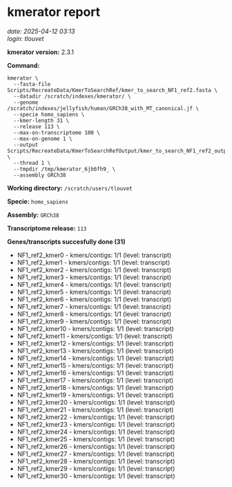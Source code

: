 # kmerator report
*date: 2025-04-12 03:13*  
*login: tlouvet*

**kmerator version:** 2.3.1

**Command:**

```
kmerator \
  --fasta-file Scripts/RecreateData/KmerToSearchRef/kmer_to_search_NF1_ref2.fasta \
  --datadir /scratch/indexes/kmerator/ \
  --genome /scratch/indexes/jellyfish/human/GRCh38_with_MT_canonical.jf \
  --specie homo_sapiens \
  --kmer-length 31 \
  --release 113 \
  --max-on-transcriptome 100 \
  --max-on-genome 1 \
  --output Scripts/RecreateData/KmerToSearchRefOutput/kmer_to_search_NF1_ref2_output \
  --thread 1 \
  --tmpdir /tmp/kmerator_6jb6fh9_ \
  --assembly GRCh38
```

**Working directory:** `/scratch/users/tlouvet`

**Specie:** `homo_sapiens`

**Assembly:** `GRCh38`

**Transcriptome release:** `113`

**Genes/transcripts succesfully done (31)**

- NF1_ref2_kmer0 - kmers/contigs: 1/1 (level: transcript)
- NF1_ref2_kmer1 - kmers/contigs: 1/1 (level: transcript)
- NF1_ref2_kmer2 - kmers/contigs: 1/1 (level: transcript)
- NF1_ref2_kmer3 - kmers/contigs: 1/1 (level: transcript)
- NF1_ref2_kmer4 - kmers/contigs: 1/1 (level: transcript)
- NF1_ref2_kmer5 - kmers/contigs: 1/1 (level: transcript)
- NF1_ref2_kmer6 - kmers/contigs: 1/1 (level: transcript)
- NF1_ref2_kmer7 - kmers/contigs: 1/1 (level: transcript)
- NF1_ref2_kmer8 - kmers/contigs: 1/1 (level: transcript)
- NF1_ref2_kmer9 - kmers/contigs: 1/1 (level: transcript)
- NF1_ref2_kmer10 - kmers/contigs: 1/1 (level: transcript)
- NF1_ref2_kmer11 - kmers/contigs: 1/1 (level: transcript)
- NF1_ref2_kmer12 - kmers/contigs: 1/1 (level: transcript)
- NF1_ref2_kmer13 - kmers/contigs: 1/1 (level: transcript)
- NF1_ref2_kmer14 - kmers/contigs: 1/1 (level: transcript)
- NF1_ref2_kmer15 - kmers/contigs: 1/1 (level: transcript)
- NF1_ref2_kmer16 - kmers/contigs: 1/1 (level: transcript)
- NF1_ref2_kmer17 - kmers/contigs: 1/1 (level: transcript)
- NF1_ref2_kmer18 - kmers/contigs: 1/1 (level: transcript)
- NF1_ref2_kmer19 - kmers/contigs: 1/1 (level: transcript)
- NF1_ref2_kmer20 - kmers/contigs: 1/1 (level: transcript)
- NF1_ref2_kmer21 - kmers/contigs: 1/1 (level: transcript)
- NF1_ref2_kmer22 - kmers/contigs: 1/1 (level: transcript)
- NF1_ref2_kmer23 - kmers/contigs: 1/1 (level: transcript)
- NF1_ref2_kmer24 - kmers/contigs: 1/1 (level: transcript)
- NF1_ref2_kmer25 - kmers/contigs: 1/1 (level: transcript)
- NF1_ref2_kmer26 - kmers/contigs: 1/1 (level: transcript)
- NF1_ref2_kmer27 - kmers/contigs: 1/1 (level: transcript)
- NF1_ref2_kmer28 - kmers/contigs: 1/1 (level: transcript)
- NF1_ref2_kmer29 - kmers/contigs: 1/1 (level: transcript)
- NF1_ref2_kmer30 - kmers/contigs: 1/1 (level: transcript)
